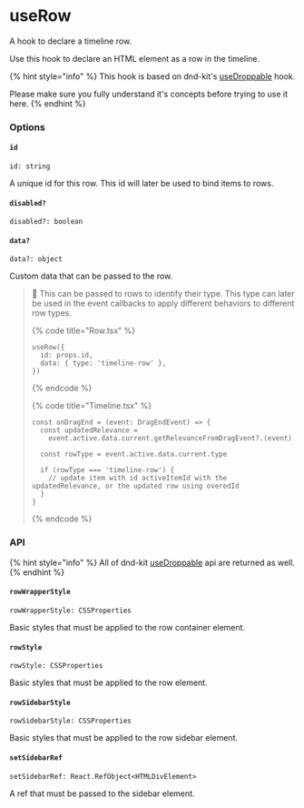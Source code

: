 # useRow

A hook to declare a timeline row.

Use this hook to declare an HTML element as a row in the timeline.

{% hint style="info" %}
This hook is based on dnd-kit's [useDroppable](https://docs.dndkit.com/api-documentation/droppable/usedroppable) hook.

Please make sure you fully understand it's concepts before trying to use it here.
{% endhint %}

### Options

#### `id`

```tsx
id: string
```

A unique id for this row. This id will later be used to bind items to rows.

#### `disabled?`

```tsx
disabled?: boolean
```

#### `data?`

```tsx
data?: object
```

Custom data that can be passed to the row.

> 🧠 This can be passed to rows to identify their type. This type can later be used in the event callbacks to apply different behaviors to different row types.
>
> {% code title="Row.tsx" %}
> ```tsx
> useRow({
>   id: props.id,
>   data: { type: 'timeline-row' },
> })
> ```
> {% endcode %}
>
> {% code title="Timeline.tsx" %}
> ```tsx
> const onDragEnd = (event: DragEndEvent) => {
>   const updatedRelevance =
>     event.active.data.current.getRelevanceFromDragEvent?.(event)
>
>   const rowType = event.active.data.current.type
>   
>   if (rowType === 'timeline-row') {
>     // update item with id activeItemId with the updatedRelevance, or the updated row using overedId
>   }
> }
> ```
> {% endcode %}



### API

{% hint style="info" %}
All of dnd-kit [useDroppable](https://docs.dndkit.com/api-documentation/droppable/usedroppable#properties) api are returned as well.
{% endhint %}

#### `rowWrapperStyle`

```tsx
rowWrapperStyle: CSSProperties
```

Basic styles that must be applied to the row container element.

#### `rowStyle`

```tsx
rowStyle: CSSProperties
```

Basic styles that must be applied to the row element.

#### `rowSidebarStyle`

```tsx
rowSidebarStyle: CSSProperties
```

Basic styles that must be applied to the row sidebar element.

#### `setSidebarRef`

```tsx
setSidebarRef: React.RefObject<HTMLDivElement>
```

A ref that must be passed to the sidebar element.
